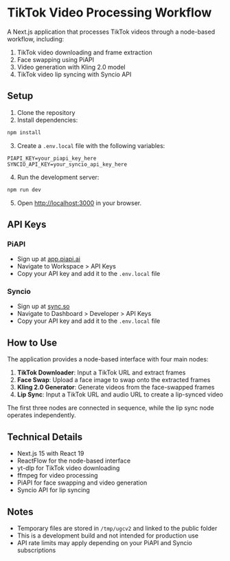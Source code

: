# TikTok Video Processing Workflow

A Next.js application that processes TikTok videos through a node-based workflow, including:

1. TikTok video downloading and frame extraction
2. Face swapping using PiAPI
3. Video generation with Kling 2.0 model
4. TikTok video lip syncing with Syncio API

## Setup

1. Clone the repository
2. Install dependencies:

```bash
npm install
```

3. Create a `.env.local` file with the following variables:

```
PIAPI_KEY=your_piapi_key_here
SYNCIO_API_KEY=your_syncio_api_key_here
```

4. Run the development server:

```bash
npm run dev
```

5. Open [http://localhost:3000](http://localhost:3000) in your browser.

## API Keys

### PiAPI
- Sign up at [app.piapi.ai](https://app.piapi.ai)
- Navigate to Workspace > API Keys
- Copy your API key and add it to the `.env.local` file

### Syncio
- Sign up at [sync.so](https://sync.so)
- Navigate to Dashboard > Developer > API Keys
- Copy your API key and add it to the `.env.local` file

## How to Use

The application provides a node-based interface with four main nodes:

1. **TikTok Downloader**: Input a TikTok URL and extract frames
2. **Face Swap**: Upload a face image to swap onto the extracted frames
3. **Kling 2.0 Generator**: Generate videos from the face-swapped frames
4. **Lip Sync**: Input a TikTok URL and audio URL to create a lip-synced video

The first three nodes are connected in sequence, while the lip sync node operates independently.

## Technical Details

- Next.js 15 with React 19
- ReactFlow for the node-based interface
- yt-dlp for TikTok video downloading
- ffmpeg for video processing
- PiAPI for face swapping and video generation
- Syncio API for lip syncing

## Notes

- Temporary files are stored in `/tmp/ugcv2` and linked to the public folder
- This is a development build and not intended for production use
- API rate limits may apply depending on your PiAPI and Syncio subscriptions